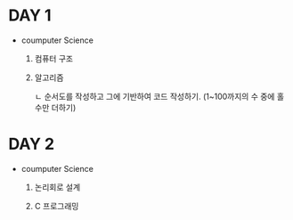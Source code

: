 # DAY 1

- coumputer Science
  
    1. 컴퓨터 구조
       
    2. 알고리즘
       
         ㄴ 순서도를 작성하고 그에 기반하여 코드 작성하기. (1~100까지의 수 중에 홀수만 더하기) 

# DAY 2

- coumputer Science

  1. 논리회로 설계

  2. C 프로그래밍
